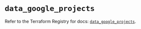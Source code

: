 # `data_google_projects`

Refer to the Terraform Registry for docs: [`data_google_projects`](https://registry.terraform.io/providers/hashicorp/google/5.11.0/docs/data-sources/projects).
